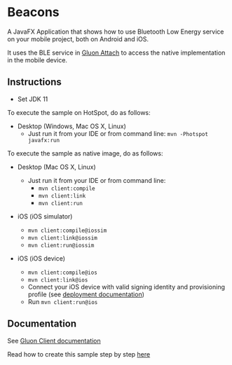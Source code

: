 Beacons
=======

A JavaFX Application that shows how to use Bluetooth Low Energy service on your mobile project, both on Android and iOS.

It uses the BLE service in [Gluon Attach](https://github.com/gluonhq/attach) to access the native implementation in the mobile device.

Instructions
------------
- Set JDK 11

To execute the sample on HotSpot, do as follows:

* Desktop (Windows, Mac OS X, Linux)
  - Just run it from your IDE or from command line: `mvn -Photspot javafx:run`

To execute the sample as native image, do as follows:

* Desktop (Mac OS X, Linux)
  - Just run it from your IDE or from command line: 
     - `mvn client:compile`
     - `mvn client:link` 
     - `mvn client:run`

* iOS (iOS simulator)
   - `mvn client:compile@iossim`
   - `mvn client:link@iossim`
   - `mvn client:run@iossim`

* iOS (iOS device)
   - `mvn client:compile@ios`
   - `mvn client:link@ios`
   - Connect your iOS device with valid signing identity and provisioning profile (see [deployment documentation](https://docs.gluonhq.com/client/#_ios_deployment))
   - Run `mvn client:run@ios`

Documentation
-------------

See [Gluon Client documentation](https://docs.gluonhq.com/client)

Read how to create this sample step by step [here](http://docs.gluonhq.com/samples/beacons/)
